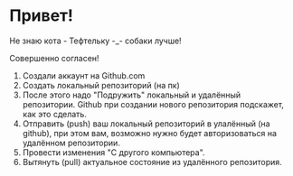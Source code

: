 # Привет!

Не знаю кота - Тефтельку -_- собаки лучше!

Совершенно согласен!

1. Создали аккаунт на Github.com
2. Создать локальный репозиторий (на пк)
3. После этого надо "Подружить" локальный и удалённый репозитории. Github при создании нового репозитория подскажет, как это сделать.
4. Отправить (push) ваш локальный репозиторий в улалённый (на github), при этом вам, возможно нужно будет авторизоваться на удалённом репозитории.
5. Провести изменения "С другого компьютера".
6. Вытянуть (pull) актуальное состояние из удалённого репозитория.